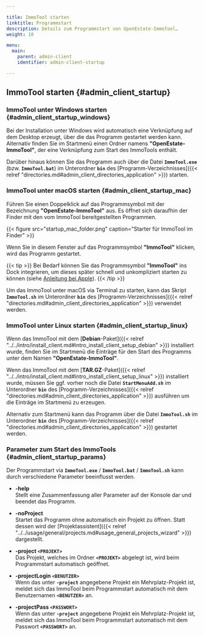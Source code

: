 ```yaml
---

title: ImmoTool starten
linktitle: Programmstart
description: Details zum Programmstart von OpenEstate-ImmoTool…
weight: 10

menu:
  main:
    parent: admin-client
    identifier: admin-client-startup

---
```


## ImmoTool starten {#admin_client_startup}

### ImmoTool unter Windows starten {#admin_client_startup_windows}

Bei der Installation unter Windows wird automatisch eine Verknüpfung auf dem Desktop erzeugt, über die das Programm gestartet werden kann. Alternativ finden Sie im Startmenü einen Ordner namens **"OpenEstate-ImmoTool"**, der eine Verknüpfung zum Start des ImmoTools enthält.

Darüber hinaus können Sie das Programm auch über die Datei **`ImmoTool.exe`** (bzw. **`ImmoTool.bat`**) im Unterordner **`bin`** des [Programm-Verzeichnisses]({{< relref "directories.md#admin_client_directories_application" >}}) starten.


### ImmoTool unter macOS starten {#admin_client_startup_mac}

Führen Sie einen Doppelklick auf das Programmsymbol mit der Bezeichnung **"OpenEstate-ImmoTool"** aus. Es öffnet sich daraufhin der Finder mit den vom ImmoTool bereitgestellten Programmen.

{{< figure src="startup_mac_folder.png" caption="Starter für ImmoTool im Finder" >}}

Wenn Sie in diesem Fenster auf das Programmsymbol **"ImmoTool"** klicken, wird das Programm gestartet.

{{< tip >}}
Bei Bedarf können Sie das Programmsymbol **"ImmoTool"** ins Dock integrieren, um dieses später schnell und unkompliziert starten zu können (siehe [Anleitung bei Apple](https://support.apple.com/de-de/HT201730)).
{{< /tip >}}

Um das ImmoTool unter macOS via Terminal zu starten, kann das Skript **`ImmoTool.sh`** im Unterordner **`bin`** des [Programm-Verzeichnisses]({{< relref "directories.md#admin_client_directories_application" >}}) verwendet werden.


### ImmoTool unter Linux starten {#admin_client_startup_linux}

Wenn das ImmoTool mit dem [**Debian**-Paket]({{< relref "../../intro/install_client.md#intro_install_client_setup_debian" >}}) installiert wurde, finden Sie im Startmenü die Einträge für den Start des Programms unter dem Namen **"OpenEstate-ImmoTool"**.

Wenn das ImmoTool mit dem [**TAR.GZ**-Paket]({{< relref "../../intro/install_client.md#intro_install_client_setup_linux" >}}) installiert wurde, müssen Sie ggf. vorher noch die Datei **`StartMenuAdd.sh`** im Unterordner **`bin`** des [Programm-Verzeichnisses]({{< relref "directories.md#admin_client_directories_application" >}}) ausführen um die Einträge im Startmenü zu erzeugen.

Alternativ zum Startmenü kann das Programm über die Datei **`ImmoTool.sh`** im Unterordner **`bin`** des [Programm-Verzeichnisses]({{< relref "directories.md#admin_client_directories_application" >}}) gestartet werden.


### Parameter zum Start des ImmoTools {#admin_client_startup_params}

Der Programmstart via **`ImmoTool.exe`** / **`ImmoTool.bat`** / **`ImmoTool.sh`** kann durch verschiedene Parameter beeinflusst werden.

-   **-help** \
    Stellt eine Zusammenfassung aller Parameter auf der Konsole dar und beendet das Programm.

-   **-noProject** \
    Startet das Programm ohne automatisch ein Projekt zu öffnen. Statt dessen wird der [Projektassistent]({{< relref "../../usage/general/projects.md#usage_general_projects_wizard" >}}) dargestellt.

-   **-project `<PROJEKT>`** \
    Das Projekt, welches im Ordner **`<PROJEKT>`** abgelegt ist, wird beim Programmstart automatisch geöffnet.

-   **-projectLogin `<BENUTZER>`** \
    Wenn das unter **`-project`** angegebene Projekt ein Mehrplatz-Projekt ist, meldet sich das ImmoTool beim Programmstart automatisch mit dem Benutzernamen **`<BENUTZER>`** an.

-   **-projectPass `<PASSWORT>`** \
    Wenn das unter **`-project`** angegebene Projekt ein Mehrplatz-Projekt ist, meldet sich das ImmoTool beim Programmstart automatisch mit dem Passwort **`<PASSWORT>`** an.
